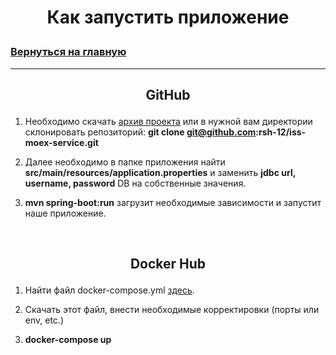 # <p align="center">Как запустить приложение</p>

### [Вернуться на главную](/README.md)

---

## <p style="text-align: center">GitHub</p>

1. Необходимо скачать [архив проекта](https://github.com/rsh-12/iss-moex-service) или в нужной вам директории склонировать репозиторий: **git clone git@github.com:rsh-12/iss-moex-service.git**
   

2. Далее необходимо в папке приложения найти **src/main/resources/application.properties** и заменить **jdbc url, username, password** DB на собственные значения. 


3. **mvn spring-boot:run** загрузит необходимые зависимости и запустит наше приложение.
<br>

## <p style="text-align: center">Docker Hub</p>
1. Найти файл docker-compose.yml [здесь](https://github.com/rsh-12/iss-moex-service/blob/main/docker-compose.yml). 
   

2. Скачать этот файл, внести необходимые корректировки (порты или env, etc.)
   

3. **docker-compose up** 